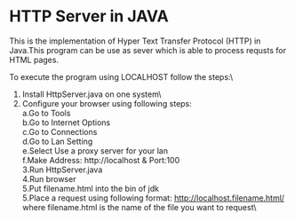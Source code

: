 # HTTP Server in JAVA
This is the implementation of Hyper Text Transfer Protocol (HTTP) in Java.This program can be use as sever which is able to process requsts for HTML pages.

To execute the program using LOCALHOST follow the steps:\
1. Install HttpServer.java on one system\
2. Configure your browser using following steps:\
   a.Go to Tools\
   b.Go to Internet Options\
   c.Go to Connections\
   d.Go to Lan Setting\
   e.Select Use a proxy server for your lan\
f.Make Address: http://localhost & Port:100\
3.Run HttpServer.java\
4.Run browser\
5.Put filename.html into the bin of jdk\
5.Place a request using following format: http://localhost.filename.html/ where filename.html is the name of the file you want to request\
